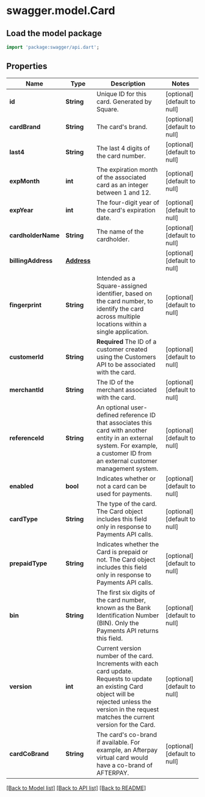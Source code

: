 # swagger.model.Card

## Load the model package
```dart
import 'package:swagger/api.dart';
```

## Properties
Name | Type | Description | Notes
------------ | ------------- | ------------- | -------------
**id** | **String** | Unique ID for this card. Generated by Square. | [optional] [default to null]
**cardBrand** | **String** | The card&#x27;s brand. | [optional] [default to null]
**last4** | **String** | The last 4 digits of the card number. | [optional] [default to null]
**expMonth** | **int** | The expiration month of the associated card as an integer between 1 and 12. | [optional] [default to null]
**expYear** | **int** | The four-digit year of the card&#x27;s expiration date. | [optional] [default to null]
**cardholderName** | **String** | The name of the cardholder. | [optional] [default to null]
**billingAddress** | [**Address**](Address.md) |  | [optional] [default to null]
**fingerprint** | **String** | Intended as a Square-assigned identifier, based on the card number, to identify the card across multiple locations within a single application. | [optional] [default to null]
**customerId** | **String** | **Required** The ID of a customer created using the Customers API to be associated with the card. | [optional] [default to null]
**merchantId** | **String** | The ID of the merchant associated with the card. | [optional] [default to null]
**referenceId** | **String** | An optional user-defined reference ID that associates this card with another entity in an external system. For example, a customer ID from an external customer management system. | [optional] [default to null]
**enabled** | **bool** | Indicates whether or not a card can be used for payments. | [optional] [default to null]
**cardType** | **String** | The type of the card. The Card object includes this field only in response to Payments API calls. | [optional] [default to null]
**prepaidType** | **String** | Indicates whether the Card is prepaid or not. The Card object includes this field only in response to Payments API calls. | [optional] [default to null]
**bin** | **String** | The first six digits of the card number, known as the Bank Identification Number (BIN). Only the Payments API returns this field. | [optional] [default to null]
**version** | **int** | Current version number of the card. Increments with each card update. Requests to update an existing Card object will be rejected unless the version in the request matches the current version for the Card. | [optional] [default to null]
**cardCoBrand** | **String** | The card&#x27;s co-brand if available. For example, an Afterpay virtual card would have a co-brand of AFTERPAY. | [optional] [default to null]

[[Back to Model list]](../README.md#documentation-for-models) [[Back to API list]](../README.md#documentation-for-api-endpoints) [[Back to README]](../README.md)

